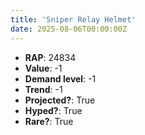 ```yaml
---
title: 'Sniper Relay Helmet'
date: 2025-08-06T00:00:00Z
---
```

- **RAP**: 24834
- **Value**: -1
- **Demand level**: -1
- **Trend**: -1
- **Projected?**: True
- **Hyped?**: True
- **Rare?**: True
